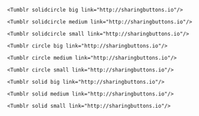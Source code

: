 ```react
<Tumblr solidcircle big link="http://sharingbuttons.io"/>
```


```react
<Tumblr solidcircle medium link="http://sharingbuttons.io"/>
```

```react
<Tumblr solidcircle small link="http://sharingbuttons.io"/>
```


```react
<Tumblr circle big link="http://sharingbuttons.io"/>
```


```react
<Tumblr circle medium link="http://sharingbuttons.io"/>
```

```react
<Tumblr circle small link="http://sharingbuttons.io"/>
```


```react
<Tumblr solid big link="http://sharingbuttons.io"/>
```


```react
<Tumblr solid medium link="http://sharingbuttons.io"/>
```

```react
<Tumblr solid small link="http://sharingbuttons.io"/>
```
